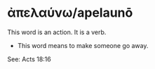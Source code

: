 # ἀπελαύνω/apelaunō 
This word is an action. It is a verb.

* This word means to make someone go away. 

See: Acts 18:16
